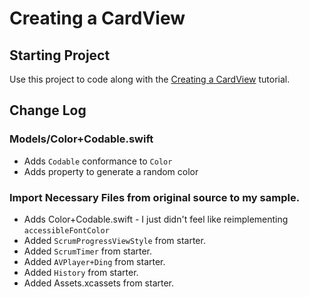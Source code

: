 # Creating a CardView
## Starting Project

Use this project to code along with the [Creating a CardView](https://developer.apple.com/tutorials/app-dev-training/creating-a-cardview) tutorial.

## Change Log
### Models/Color+Codable.swift
* Adds `Codable` conformance to `Color`
* Adds property to generate a random color

### Import Necessary Files from original source to my sample.
* Adds Color+Codable.swift - I just didn't feel like reimplementing `accessibleFontColor`
* Added `ScrumProgressViewStyle` from starter.
* Added `ScrumTimer` from starter.
* Added `AVPlayer+Ding` from starter.
* Added `History` from starter.
* Added Assets.xcassets from starter.

